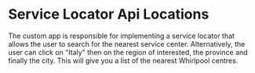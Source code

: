 # Service Locator Api Locations

The custom app is responsible for implementing a service locator that allows the user to search for the nearest service center. Alternatively, the user can click on "Italy" then on the region of interested, the province and finally the city. 
This will give you a list of the nearest Whirlpool centres.